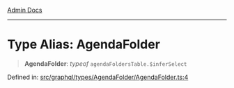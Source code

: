 [Admin Docs](/)

***

# Type Alias: AgendaFolder

> **AgendaFolder**: *typeof* `agendaFoldersTable.$inferSelect`

Defined in: [src/graphql/types/AgendaFolder/AgendaFolder.ts:4](https://github.com/syedali237/talawa-api/blob/8c6154f4daaa502448d207545feda14b4d146e99/src/graphql/types/AgendaFolder/AgendaFolder.ts#L4)
